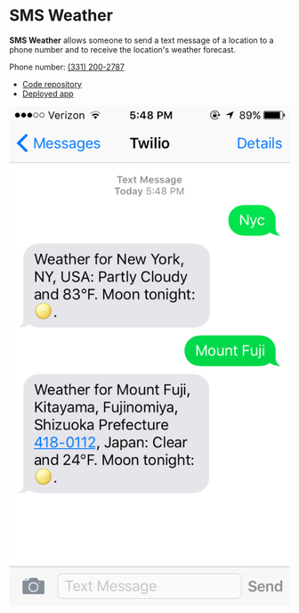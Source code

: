 # SMS Weather

**SMS Weather** allows someone to send a text message of a location to a phone number and to receive the location's weather forecast.

Phone number: [(331) 200-2787](sms:1-331-200-2787)

- [Code repository](https://github.com/richardcornish/smsweather)
- [Deployed app](https://smsweather.herokuapp.com/)

![Screenshot](smsweather/static/img/screenshot.png)